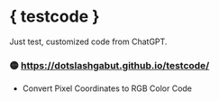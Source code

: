 # { testcode }
Just test, customized code from ChatGPT.

### 🟡 https://dotslashgabut.github.io/testcode/

- Convert Pixel Coordinates to RGB Color Code
